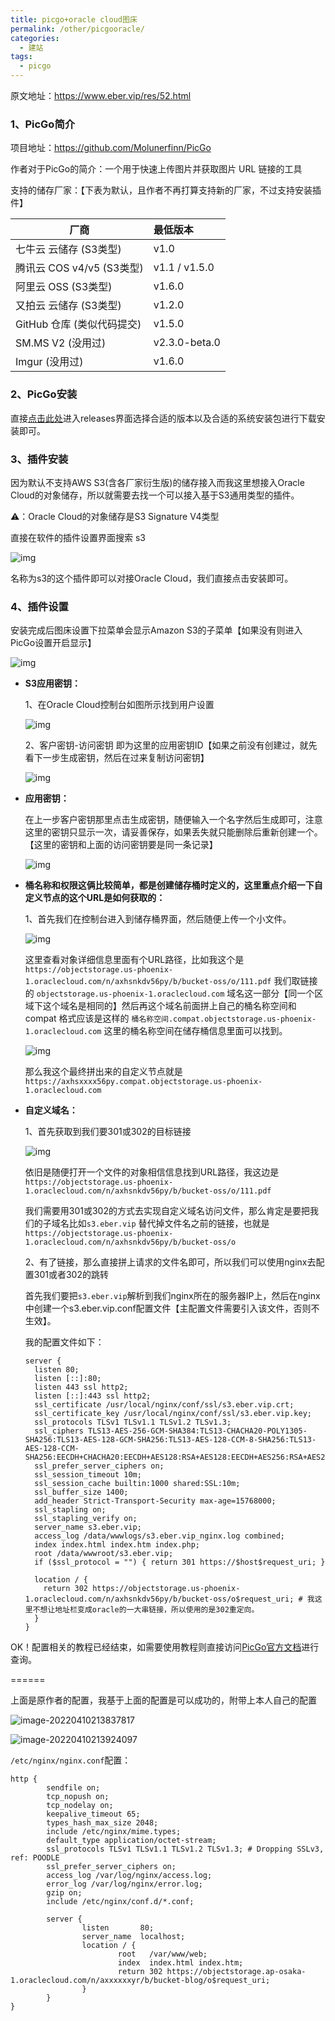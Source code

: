 ```yaml
---
title: picgo+oracle cloud图床
permalink: /other/picgooracle/
categories:
  - 建站
tags:
  - picgo
---
```


原文地址：https://www.eber.vip/res/52.html

### 1、PicGo简介

项目地址：https://github.com/Molunerfinn/PicGo

作者对于PicGo的简介：一个用于快速上传图片并获取图片 URL 链接的工具

支持的储存厂家：【下表为默认，且作者不再打算支持新的厂家，不过支持安装插件】

| 厂商                       | 最低版本      |
| -------------------------- | :------------ |
| 七牛云 云储存 (S3类型)     | v1.0          |
| 腾讯云 COS v4/v5 (S3类型)  | v1.1 / v1.5.0 |
| 阿里云 OSS (S3类型)        | v1.6.0        |
| 又拍云 云储存 (S3类型)     | v1.2.0        |
| GitHub 仓库 (类似代码提交) | v1.5.0        |
| SM.MS V2 (没用过)          | v2.3.0-beta.0 |
| Imgur (没用过)             | v1.6.0        |

### 2、PicGo安装

直接[点击此处](https://github.com/Molunerfinn/PicGo/releases)进入releases界面选择合适的版本以及合适的系统安装包进行下载安装即可。

### 3、插件安装

因为默认不支持AWS S3(含各厂家衍生版)的储存接入而我这里想接入Oracle Cloud的对象储存，所以就需要去找一个可以接入基于S3通用类型的插件。

⚠️：Oracle Cloud的对象储存是S3 Signature V4类型

直接在软件的插件设置界面搜索 s3

![img](http://up.iogl.cn/2022/04/eee61b66d89882e6f71edec8dd2690ea.png)

名称为s3的这个插件即可以对接Oracle Cloud，我们直接点击安装即可。

### 4、插件设置

安装完成后图床设置下拉菜单会显示Amazon S3的子菜单【如果没有则进入PicGo设置开启显示】

![img](http://up.iogl.cn/2022/04/874d4dbf71855c2cc1a4ff0a94f680f8.png)

- **S3应用密钥：**

  1、在Oracle Cloud控制台如图所示找到用户设置

  ![img](http://up.iogl.cn/2022/04/1415158bb6b85e4bc1bd7c89b866d55d.png)

  2、客户密钥-访问密钥 即为这里的应用密钥ID【如果之前没有创建过，就先看下一步生成密钥，然后在过来复制访问密钥】

  ![img](http://up.iogl.cn/2022/04/677f810ebc8096a30c5d46009fc76aea.png)

- **应用密钥：**

  在上一步客户密钥那里点击生成密钥，随便输入一个名字然后生成即可，注意这里的密钥只显示一次，请妥善保存，如果丢失就只能删除后重新创建一个。【这里的密钥和上面的访问密钥要是同一条记录】

  ![img](http://up.iogl.cn/2022/04/695cd4c589c71bad6540ffcc00904039.png)

- **桶名称和权限这俩比较简单，都是创建储存桶时定义的，这里重点介绍一下自定义节点的这个URL是如何获取的：**

  1、首先我们在控制台进入到储存桶界面，然后随便上传一个小文件。

  ![img](http://up.iogl.cn/2022/04/7bd784f75392a89093a86d2fc51d5702.png)

  这里查看对象详细信息里面有个URL路径，比如我这个是`https://objectstorage.us-phoenix-1.oraclecloud.com/n/axhsnkdv56py/b/bucket-oss/o/111.pdf` 我们取链接的 `objectstorage.us-phoenix-1.oraclecloud.com` 域名这一部分【同一个区域下这个域名是相同的】然后再这个域名前面拼上自己的桶名称空间和compat 格式应该是这样的 `桶名称空间.compat.objectstorage.us-phoenix-1.oraclecloud.com` 这里的桶名称空间在储存桶信息里面可以找到。

  ![img](http://up.iogl.cn/2022/04/5436626eb6ea4d9a3c4e9add83ed369a.png)

  那么我这个最终拼出来的自定义节点就是 `https://axhsxxxx56py.compat.objectstorage.us-phoenix-1.oraclecloud.com` 

- **自定义域名：**

  1、首先获取到我们要301或302的目标链接

  ![img](http://up.iogl.cn/2022/04/7398e5a81cf178fced0e7d039fda9eb1.png)

  依旧是随便打开一个文件的对象相信信息找到URL路径，我这边是`https://objectstorage.us-phoenix-1.oraclecloud.com/n/axhsnkdv56py/b/bucket-oss/o/111.pdf`

  我们需要用301或302的方式去实现自定义域名访问文件，那么肯定是要把我们的子域名比如`s3.eber.vip` 替代掉文件名之前的链接，也就是`https://objectstorage.us-phoenix-1.oraclecloud.com/n/axhsnkdv56py/b/bucket-oss/o`

  2、有了链接，那么直接拼上请求的文件名即可，所以我们可以使用nginx去配置301或者302的跳转

  首先我们要把`s3.eber.vip`解析到我们nginx所在的服务器IP上，然后在nginx中创建一个s3.eber.vip.conf配置文件【主配置文件需要引入该文件，否则不生效】。

  我的配置文件如下：

  

  ```nginx
  server {
    listen 80;
    listen [::]:80;
    listen 443 ssl http2;
    listen [::]:443 ssl http2;
    ssl_certificate /usr/local/nginx/conf/ssl/s3.eber.vip.crt;
    ssl_certificate_key /usr/local/nginx/conf/ssl/s3.eber.vip.key;
    ssl_protocols TLSv1 TLSv1.1 TLSv1.2 TLSv1.3;
    ssl_ciphers TLS13-AES-256-GCM-SHA384:TLS13-CHACHA20-POLY1305-SHA256:TLS13-AES-128-GCM-SHA256:TLS13-AES-128-CCM-8-SHA256:TLS13-AES-128-CCM-SHA256:EECDH+CHACHA20:EECDH+AES128:RSA+AES128:EECDH+AES256:RSA+AES256:EECDH+3DES:RSA+3DES:!MD5;
    ssl_prefer_server_ciphers on;
    ssl_session_timeout 10m;
    ssl_session_cache builtin:1000 shared:SSL:10m;
    ssl_buffer_size 1400;
    add_header Strict-Transport-Security max-age=15768000;
    ssl_stapling on;
    ssl_stapling_verify on;
    server_name s3.eber.vip;
    access_log /data/wwwlogs/s3.eber.vip_nginx.log combined;
    index index.html index.htm index.php;
    root /data/wwwroot/s3.eber.vip;
    if ($ssl_protocol = "") { return 301 https://$host$request_uri; }
  
    location / {
      return 302 https://objectstorage.us-phoenix-1.oraclecloud.com/n/axhsnkdv56py/b/bucket-oss/o$request_uri; # 我这里不想让地址栏变成oracle的一大串链接，所以使用的是302重定向。
    }
  }
  ```

OK！配置相关的教程已经结束，如需要使用教程则直接访问[PicGo官方文档](https://picgo.github.io/PicGo-Doc/zh/guide/)进行查询。



======



上面是原作者的配置，我基于上面的配置是可以成功的，附带上本人自己的配置

![image-20220410213837817](http://up.iogl.cn/2022/04/10890e4b7a4e59799303b6b2301fef8a.png)

![image-20220410213924097](http://up.iogl.cn/2022/04/3bb5959d3ee3c67a071433282b7d86f8.png)



`/etc/nginx/nginx.conf`配置：

```
http {
        sendfile on;
        tcp_nopush on;
        tcp_nodelay on;
        keepalive_timeout 65;
        types_hash_max_size 2048;
        include /etc/nginx/mime.types;
        default_type application/octet-stream;
        ssl_protocols TLSv1 TLSv1.1 TLSv1.2 TLSv1.3; # Dropping SSLv3, ref: POODLE
        ssl_prefer_server_ciphers on;
        access_log /var/log/nginx/access.log;
        error_log /var/log/nginx/error.log;
        gzip on;
        include /etc/nginx/conf.d/*.conf;

        server {
                listen       80;
                server_name  localhost;
                location / {
                        root   /var/www/web;
                        index  index.html index.htm;
                        return 302 https://objectstorage.ap-osaka-1.oraclecloud.com/n/axxxxxxyr/b/bucket-blog/o$request_uri;
                }
        }
}
```

